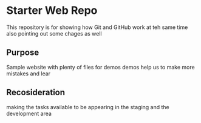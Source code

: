 # Starter Web Repo

This repository is for showing how Git and GitHub work
at teh same time also pointing out some chages as well

## Purpose

Sample website with plenty of files for demos
demos help us to make more mistakes and lear

## Recosideration

making the tasks available to be appearing in the staging and the development area
